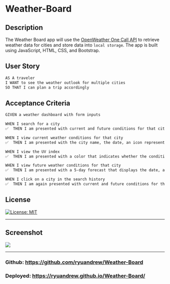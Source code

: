 # Weather-Board

## Description

The Weather Board app will use the [OpenWeather One Call API](https://openweathermap.org/api/one-call-api) to retrieve weather data for cities and store data into `local storage`. The app is built using JavaScript, HTML, CSS, and Bootstrap.


## User Story

```md
AS A traveler
I WANT to see the weather outlook for multiple cities
SO THAT I can plan a trip accordingly
```

## Acceptance Criteria

```md
GIVEN a weather dashboard with form inputs

WHEN I search for a city
✅  THEN I am presented with current and future conditions for that city and that city is added to the search history

WHEN I view current weather conditions for that city
✅  THEN I am presented with the city name, the date, an icon representation of weather conditions, the temperature, the humidity, the wind speed, and the UV index

WHEN I view the UV index
✅  THEN I am presented with a color that indicates whether the conditions are favorable, moderate, or severe

WHEN I view future weather conditions for that city
✅  THEN I am presented with a 5-day forecast that displays the date, an icon representation of weather conditions, the temperature, the wind speed, and the humidity

WHEN I click on a city in the search history
✅  THEN I am again presented with current and future conditions for that city
```

## License

[![License: MIT](https://img.shields.io/badge/License-MIT-yellow.svg)](https://img.shields.io/badge/License-MIT-yellow.svg)

---
## Screenshot
![](Screen%20Shot%202022-04-21%20at%206.16.08%20PM.png)

---
### Github: https://github.com/ryuandrew/Weather-Board

### Deployed: https://ryuandrew.github.io/Weather-Board/

